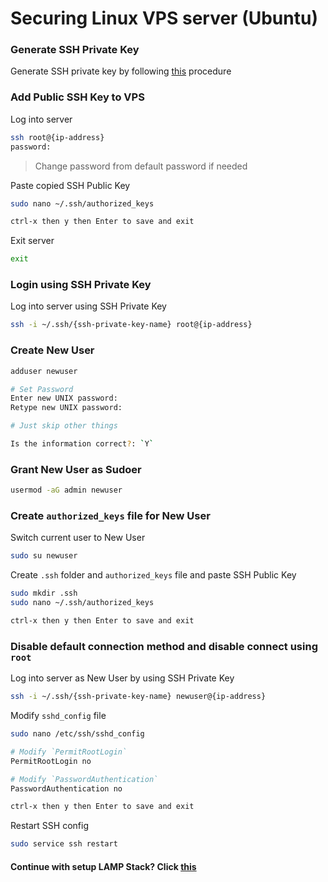 # Securing  Linux VPS server (Ubuntu)
### Generate SSH Private Key
Generate SSH private key by following [this](https://github.com/Haqimzuhari/Haqimzuhari/blob/master/generate-ssh-private-key.md) procedure
### Add Public SSH Key to VPS
Log into server
```bash
ssh root@{ip-address}
password:
```

> Change password from default password if needed

Paste copied SSH Public Key
```bash
sudo nano ~/.ssh/authorized_keys

ctrl-x then y then Enter to save and exit
```
Exit server
```bash
exit
```
### Login using SSH Private Key
Log into server using SSH Private Key
```bash
ssh -i ~/.ssh/{ssh-private-key-name} root@{ip-address}
```
### Create New User
```bash
adduser newuser

# Set Password
Enter new UNIX password:
Retype new UNIX password:

# Just skip other things

Is the information correct?: `Y`
```
### Grant New User as Sudoer
```bash
usermod -aG admin newuser
```
### Create `authorized_keys` file for New User
Switch current user to New User
```bash
sudo su newuser
```
Create `.ssh` folder and `authorized_keys` file and paste SSH Public Key
```bash
sudo mkdir .ssh
sudo nano ~/.ssh/authorized_keys

ctrl-x then y then Enter to save and exit
```
### Disable default connection method and disable connect using `root` 
Log into server as New User by using SSH Private Key
```bash
ssh -i ~/.ssh/{ssh-private-key-name} newuser@{ip-address}
```
Modify `sshd_config` file
```bash
sudo nano /etc/ssh/sshd_config
```
```bash
# Modify `PermitRootLogin`
PermitRootLogin no

# Modify `PasswordAuthentication`
PasswordAuthentication no

ctrl-x then y then Enter to save and exit
```
Restart SSH config
```bash
sudo service ssh restart
```

#### Continue with setup LAMP Stack? Click [this](https://github.com/Haqimzuhari/Haqimzuhari/blob/master/ubuntu-lamp-stack-terminal.md)